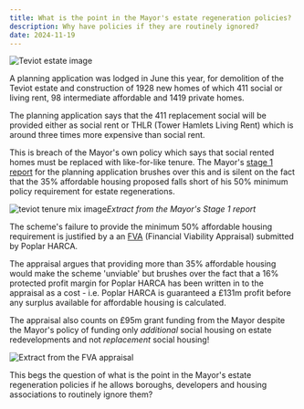 ```yaml
---
title: What is the point in the Mayor's estate regeneration policies?
description: Why have policies if they are routinely ignored?
date: 2024-11-19
---
```

![Teviot estate image](src/images/te4.jpg)

A planning application was lodged in June this year, for demolition of the Teviot estate and construction of 1928 new homes of which 411 social or living rent, 98 intermediate affordable and 1419 private homes.

The planning application says that the 411 replacement social will be provided either as social rent or THLR (Tower Hamlets Living Rent) which is around three times more expensive than social rent.

This is breach of the Mayor's own policy which says that social rented homes must be replaced with like-for-like tenure. The Mayor's [stage 1 report](https://development.towerhamlets.gov.uk/online-applications/files/844BA29DA92775EF861EA51FC8D34223/pdf/PA_24_00922_A1-GLA_STAGE_1_REPORT-2102510.pdf) for the planning application brushes over this and is silent on the fact that the 35% affordable housing proposed falls short of his 50% minimum policy requirement for estate regenerations.

![teviot tenure mix image](src/images/teviotmix.png)*Extract from the Mayor's Stage 1 report*

The scheme's failure to provide the minimum 50% affordable housing requirement is justified by a an [FVA](src/images/teviotfva.pdf) (Financial Viability Appraisal) submitted by Poplar HARCA. 

The appraisal argues that providing more than 35% affordable housing would make the scheme 'unviable' but brushes over the fact that a 16% protected profit margin for Poplar HARCA has been written in to the appraisal as a cost - i.e. Poplar HARCA is guaranteed a £131m profit before any surplus available for affordable housing is calculated.



The appraisal also counts on £95m grant funding from the Mayor despite the Mayor's policy of funding only *additional* social housing on estate redevelopments and not *replacement* social housing!

![Extract from the FVA appraisal](src/images/teviotgrant.png)

This begs the question of what is the point in the Mayor's estate regeneration policies if he allows boroughs, developers and housing associations to routinely ignore them?
